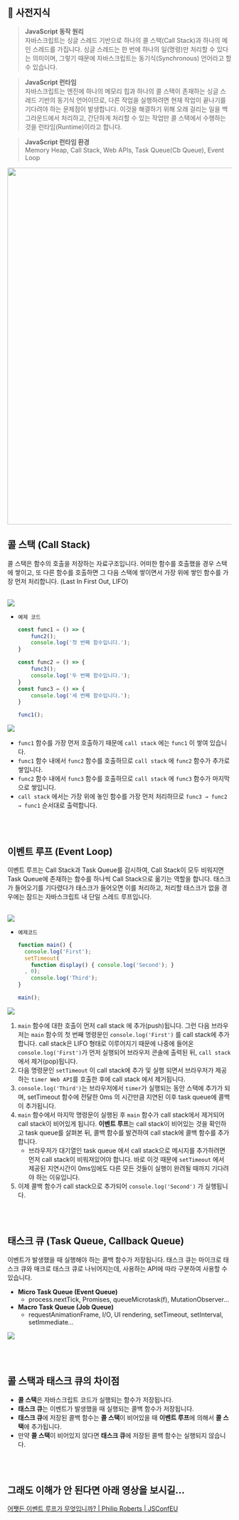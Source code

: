 ## 📌 사전지식

> **JavaScript 동작 원리**<br />
자바스크립트는 싱글 스레드 기반으로 하나의 콜 스택(Call Stack)과 하나의 메인 스레드를 가집니다.
싱글 스레드는 한 번에 하나의 일(명령)만 처리할 수 있다는 의미이며,
그렇기 때문에 자바스크립트는 동기식(Synchronous) 언어라고 할 수 있습니다.
> 

> **JavaScript 런타임**<br />
자바스크립트는 엔진에 하나의 메모리 힙과 하나의 콜 스택이 존재하는 싱글 스레드 기반의 동기식 언어이므로, 다른 작업을 실행하려면 현재 작업이 끝나기를 기다려야 하는 문제점이 발생합니다.
이것을 해결하기 위해 오래 걸리는 일을 백그라운드에서 처리하고, 간단하게 처리할 수 있는 작업만 콜 스택에서 수행하는 것을 런타임(Runtime)이라고 합니다.
> 

> **JavaScript 런타임 환경**<br />
Memory Heap, Call Stack, Web APIs, Task Queue(Cb Queue), Event Loop
> 

<img width="800" src="https://github.com/CS-TeamStudy/CS_Study_for_Interview/assets/116873887/9943f02b-2ca5-4ec0-b684-3e27868d7198" />

<br />

## 콜 스택 (Call Stack)

콜 스택은 함수의 호출을 저장하는 자료구조입니다. 어떠한 함수를 호출했을 경우 스택에 쌓이고, 또 다른 함수를 호출하면 그 다음 스택에 쌓이면서 가장 위에 쌓인 함수를 가장 먼저 처리합니다. (Last In First Out, LIFO)

<br />

<img width="" src="https://github.com/CS-TeamStudy/CS_Study_for_Interview/assets/116873887/842b7de1-643c-4ce9-afa6-7b0592a3b34c" />


- `예제 코드`
    
    ```jsx
    const func1 = () => {
        func2();
        console.log('첫 번째 함수입니다.');
    }
    
    const func2 = () => {
        func3();
        console.log('두 번째 함수입니다.');
    }
    const func3 = () => {
        console.log('세 번째 함수입니다.');
    }
    
    func1();
    ```
    
<img width="" src="https://github.com/CS-TeamStudy/CS_Study_for_Interview/assets/116873887/41bf044a-ba17-463a-afcc-bbd55f946d70" />

- `func1` 함수를 가장 먼저 호출하기 때문에 `call stack` 에는 `func1` 이 쌓여 있습니다.
- `func1` 함수 내에서 `func2` 함수를 호출하므로 `call stack` 에 `func2` 함수가 추가로 쌓입니다.
- `func2` 함수 내에서 `func3` 함수를 호출하므로 `call stack` 에 `func3` 함수가 마지막으로 쌓입니다.
- `call stack` 에서는 가장 위에 놓인 함수를 가장 먼저 처리하므로 `func3 → func2 → func1` 순서대로 출력합니다.

<br /><br />

## 이벤트 루프 (Event Loop)

이벤트 루프는 Call Stack과 Task Queue를 감시하여, Call Stack이 모두 비워지면 Task Queue에 존재하는 함수를 하나씩 Call Stack으로 옮기는 역할을 합니다. 태스크가 들어오기를 기다렸다가 태스크가 들어오면 이를 처리하고, 처리할 태스크가 없을 경우에는 잠드는 자바스크립트 내 단일 스레드 루프입니다.

<br />

<img width="" src="https://github.com/CS-TeamStudy/CS_Study_for_Interview/assets/116873887/93e3e0a2-b678-4915-919e-1fd46ae64e11" />

- `예제코드`
    
    ```jsx
    function main() {
      console.log('First');
      setTimeout(
        function display() { console.log('Second'); }
      , 0);
    	console.log('Third');
    }
    
    main();
    ```

<img width="" src="https://github.com/CS-TeamStudy/CS_Study_for_Interview/assets/116873887/1238bf73-9d0c-4db8-aab2-b578649de8da" />

<br />

1. `main` 함수에 대한 호출이 먼저 call stack 에 추가(push)됩니다. 그런 다음 브라우저는 `main` 함수의 첫 번째 명령문인 `console.log('First')` 를 call stack에 추가합니다. call stack은 LIFO 형태로 이루어지기 때문에 나중에 들어온 `console.log('First')`가 먼저 실행되어 브라우저 콘솔에 출력된 뒤, `call stack`에서 제거(pop)됩니다.
2. 다음 명령문인 `setTimeout` 이 call stack에 추가 및 실행 되면서 브라우저가 제공하는 `timer Web API`를 호출한 후에 call stack 에서 제거됩니다.
3. `console.log('Third')`는 브라우저에서 `timer`가 실행되는 동안 스택에 추가가 되며,  setTimeout 함수에 전달한 0ms 의 시간만큼 지연된 이후 task queue에 콜백이 추가됩니다.
4. `main` 함수에서 마지막 명령문이 실행된 후 `main` 함수가 call stack에서 제거되어 call stack이 비어있게 됩니다. **이벤트 루프**는 call stack이 비어있는 것을 확인하고 task queue를 살펴본 뒤, 콜백 함수를 발견하여 call stack에 콜백 함수를 추가합니다.
    - 브라우저가 대기열인 task queue 에서 call stack으로 메시지를 추가하려면 먼저 call stack이 비워져있어야 합니다. 바로 이것 때문에 `setTimeout` 에서 제공된 지연시간이 0ms임에도 다른 모든 것들이 실행이 완려될 때까지 기다려야 하는 이유입니다.
5. 이제 콜백 함수가 call stack으로 추가되어 `console.log('Second')` 가 실행됩니다.

<br /><br />

## 태스크 큐 (Task Queue, Callback Queue)

이벤트가 발생했을 때 실행해야 하는 콜백 함수가 저장됩니다. 태스크 큐는 마이크로 태스크 큐와 매크로 태스크 큐로 나뉘어지는데, 사용하는 API에 따라 구분하여 사용할 수 있습니다.

- **Micro Task Queue (Event Queue)**
    - process.nextTick, Promises, queueMicrotask(f), MutationObserver…
- **Macro Task Queue (Job Queue)**
    - requestAnimationFrame, I/O, UI rendering, setTimeout, setInterval, setImmediate…

<img width="" src="https://github.com/CS-TeamStudy/CS_Study_for_Interview/assets/116873887/53a0c306-29e2-43db-85b2-c87413b2b68f" />

<br /><br />

## 콜 스택과 태스크 큐의 차이점

- **콜 스택**은 자바스크립트 코드가 실행되는 함수가 저장됩니다.
- **태스크 큐**는 이벤트가 발생했을 때 실행되는 콜백 함수가 저장됩니다.
- **태스크 큐**에 저장된 콜백 함수는 **콜 스택**이 비어있을 때 **이벤트 루프**에 의해서 **콜 스택**에 추가됩니다.
- 만약 **콜 스택**이 비어있지 않다면 **태스크 큐**에 저장된 콜백 함수는 실행되지 않습니다.

<br /><br />

## 그래도 이해가 안 된다면 아래 영상을 보시길...

[어쨋든 이벤트 루프가 무엇입니까? | Philip Roberts | JSConfEU](https://youtu.be/8aGhZQkoFbQ?si=ZIb5Zt0mzJvMWpOa)
